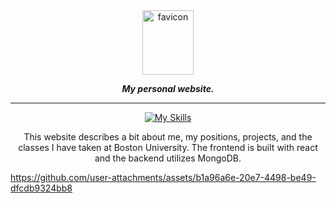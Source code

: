 <div align="center">
  <img width="82" height="103" alt="favicon" src="https://github.com/user-attachments/assets/e2c94d97-af9f-4a96-86f8-0669351e6d3e" />
  
  ***My personal website.***
</div>

-----
<div align="center">

  [![My Skills](https://skillicons.dev/icons?i=react,js,html,css,mongodb,figma)](https://skillicons.dev)
  
  This website describes a bit about me, my positions, projects, and the classes I have taken at Boston University. The frontend is built with react and the backend utilizes MongoDB.
</div>

https://github.com/user-attachments/assets/b1a96a6e-20e7-4498-be49-dfcdb9324bb8

